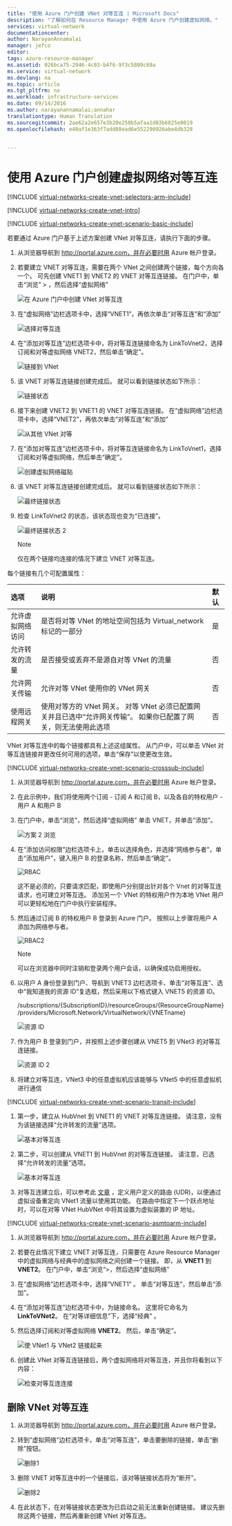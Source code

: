 ```yaml
---
title: "使用 Azure 门户创建 VNet 对等互连 | Microsoft Docs"
description: "了解如何在 Resource Manager 中使用 Azure 门户创建虚拟网络。"
services: virtual-network
documentationcenter: 
author: NarayanAnnamalai
manager: jefco
editor: 
tags: azure-resource-manager
ms.assetid: 026bca75-2946-4c03-b4f6-9f3c5809c69a
ms.service: virtual-network
ms.devlang: na
ms.topic: article
ms.tgt_pltfrm: na
ms.workload: infrastructure-services
ms.date: 09/14/2016
ms.author: narayanannamalai;annahar
translationtype: Human Translation
ms.sourcegitcommit: 2ae62a2e657e3b20e258b5afaa1d03b6825e8019
ms.openlocfilehash: e40af1e363f7add88ead6e552290926abe4db328


---
```

# <a name="create-a-virtual-network-peering-using-the-azure-portal"></a>使用 Azure 门户创建虚拟网络对等互连
[!INCLUDE [virtual-networks-create-vnet-selectors-arm-include](../../includes/virtual-networks-create-vnetpeering-selectors-arm-include.md)]

[!INCLUDE [virtual-networks-create-vnet-intro](../../includes/virtual-networks-create-vnetpeering-intro-include.md)]

[!INCLUDE [virtual-networks-create-vnet-scenario-basic-include](../../includes/virtual-networks-create-vnetpeering-scenario-basic-include.md)]

若要通过 Azure 门户基于上述方案创建 VNet 对等互连，请执行下面的步骤。

1. 从浏览器导航到 http://portal.azure.com，并在必要时用 Azure 帐户登录。
2. 若要建立 VNET 对等互连，需要在两个 VNet 之间创建两个链接，每个方向各一个。 可先创建 VNET1 到 VNET2 的 VNET 对等互连链接。 在门户中，单击“浏览” > ，然后选择“虚拟网络”
   
    ![在 Azure 门户中创建 VNet 对等互连](./media/virtual-networks-create-vnetpeering-arm-portal/figure01.png)
3. 在“虚拟网络”边栏选项卡中，选择“VNET1”，再依次单击“对等互连”和“添加”
   
    ![选择对等互连](./media/virtual-networks-create-vnetpeering-arm-portal/figure02.png)
4. 在“添加对等互连”边栏选项卡中，将对等互连链接命名为 LinkToVnet2，选择订阅和对等虚拟网络 VNET2，然后单击“确定”。
   
    ![链接到 VNet](./media/virtual-networks-create-vnetpeering-arm-portal/figure03.png)
5. 该 VNET 对等互连链接创建完成后。 就可以看到链接状态如下所示：
   
    ![链接状态](./media/virtual-networks-create-vnetpeering-arm-portal/figure04.png)
6. 接下来创建 VNET2 到 VNET1 的 VNET 对等互连链接。 在“虚拟网络”边栏选项卡中，选择“VNET2”，再依次单击“对等互连”和“添加”
   
    ![从其他 VNet 对等](./media/virtual-networks-create-vnetpeering-arm-portal/figure05.png)
7. 在“添加对等互连”边栏选项卡中，将对等互连链接命名为 LinkToVnet1，选择订阅和对等虚拟网络，然后单击“确定”。
   
    ![创建虚拟网络磁贴](./media/virtual-networks-create-vnetpeering-arm-portal/figure06.png)
8. 该 VNET 对等互连链接创建完成后。 就可以看到链接状态如下所示：
   
    ![最终链接状态](./media/virtual-networks-create-vnetpeering-arm-portal/figure07.png)
9. 检查 LinkToVnet2 的状态，该状态现也变为“已连接”。  
   
    ![最终链接状态 2](./media/virtual-networks-create-vnetpeering-arm-portal/figure08.png)
   
   > [!NOTE]
   > 仅在两个链接均连接的情况下建立 VNET 对等互连。
   > 
   > 

每个链接有几个可配置属性：

| 选项 | 说明 | 默认 |
|:--- |:--- |:--- |
| 允许虚拟网络访问 |是否将对等 VNet 的地址空间包括为 Virtual_network 标记的一部分 |是 |
| 允许转发的流量 |是否接受或丢弃不是源自对等 VNet 的流量 |否 |
| 允许网关传输 |允许对等 VNet 使用你的 VNet 网关 |否 |
| 使用远程网关 |使用对等方的 VNet 网关。 对等 VNet 必须已配置网关并且已选中“允许网关传输”。 如果你已配置了网关，则无法使用此选项 |否 |

VNet 对等互连中的每个链接都具有上述这组属性。 从门户中，可以单击 VNet 对等互连链接并更改任何可用的选项，单击“保存”以使更改生效。

[!INCLUDE [virtual-networks-create-vnet-scenario-crosssub-include](../../includes/virtual-networks-create-vnetpeering-scenario-crosssub-include.md)]

1. 从浏览器导航到 http://portal.azure.com，并在必要时用 Azure 帐户登录。
2. 在此示例中，我们将使用两个订阅 - 订阅 A 和订阅 B，以及各自的特权用户 - 用户 A 和用户 B
3. 在门户中，单击“浏览”，然后选择“虚拟网络” 单击 VNET，并单击“添加”。
   
    ![方案 2 浏览](./media/virtual-networks-create-vnetpeering-arm-portal/figure09.png)
4. 在“添加访问权限”边栏选项卡上，单击以选择角色，并选择“网络参与者”，单击“添加用户”，键入用户 B 的登录名称，然后单击“确定”。
   
    ![RBAC](./media/virtual-networks-create-vnetpeering-arm-portal/figure10.png)
   
    这不是必须的，只要请求匹配，即使用户分别提出针对各个 Vnet 的对等互连请求，也可建立对等互连。 添加另一个 VNet 的特权用户作为本地 VNet 用户可以更轻松地在门户中执行安装程序。
5. 然后通过订阅 B 的特权用户 B 登录到 Azure 门户。 按照以上步骤将用户 A 添加为网络参与者。
   
    ![RBAC2](./media/virtual-networks-create-vnetpeering-arm-portal/figure11.png)
   
   > [!NOTE]
   > 可以在浏览器中同时注销和登录两个用户会话，以确保成功启用授权。
   > 
   > 
6. 以用户 A 身份登录到门户、导航到 VNET3 边栏选项卡、单击“对等互连”、选中“我知道我的资源 ID”复选框，然后采用以下格式键入 VNET5 的资源 ID。
   
    /subscriptions/{SubscriptionID}/resourceGroups/{ResourceGroupName}/providers/Microsoft.Network/VirtualNetwork/{VNETname}
   
    ![资源 ID](./media/virtual-networks-create-vnetpeering-arm-portal/figure12.png)
7. 作为用户 B 登录到门户，并按照上述步骤创建从 VNET5 到 VNet3 的对等互连链接。
   
    ![资源 ID 2](./media/virtual-networks-create-vnetpeering-arm-portal/figure13.png)
8. 将建立对等互连，VNet3 中的任意虚拟机应该能够与 VNet5 中的任意虚拟机进行通信

[!INCLUDE [virtual-networks-create-vnet-scenario-transit-include](../../includes/virtual-networks-create-vnetpeering-scenario-transit-include.md)]

1. 第一步，建立从 HubVnet 到 VNET1 的 VNET 对等互连链接。 请注意，没有为该链接选择“允许转发的流量”选项。
   
    ![基本对等互连](./media/virtual-networks-create-vnetpeering-arm-portal/figure14.png)
2. 第二步，可以创建从 VNET1 到 HubVnet 的对等互连链接。 请注意，已选择“允许转发的流量”选项。
   
    ![基本对等互连](./media/virtual-networks-create-vnetpeering-arm-portal/figure15a.png)
3. 对等互连建立后，可以参考此 [文章](virtual-network-create-udr-arm-ps.md) ，定义用户定义的路由 (UDR)，以便通过虚拟设备重定向 VNet1 流量以使用其功能。 在路由中指定下一个跃点地址时，可以在对等 VNet HubVNet 中将其设置为虚拟装置的 IP 地址。

[!INCLUDE [virtual-networks-create-vnet-scenario-asmtoarm-include](../../includes/virtual-networks-create-vnetpeering-scenario-asmtoarm-include.md)]

1. 从浏览器导航到 http://portal.azure.com，并在必要时用 Azure 帐户登录。
2. 若要在此情况下建立 VNET 对等互连，只需要在 Azure Resource Manager 中的虚拟网络与经典中的虚拟网络之间创建一个链接。 即，从 **VNET1** 到 **VNET2**。 在门户中，单击“浏览”>，然后选择“虚拟网络”
3. 在“虚拟网络”边栏选项卡中，选择“VNET1” 。 单击“对等互连”，然后单击“添加”。
4. 在“添加对等互连”边栏选项卡中，为链接命名。 这里将它命名为 **LinkToVNet2**。 在“对等详细信息”下，选择“经典” 。
5. 然后选择订阅和对等虚拟网络 **VNET2**。 然后，单击“确定”。
   
    ![使 VNet1 与 VNet2 链接起来](./media/virtual-networks-create-vnetpeering-arm-portal/figure18.png)
6. 创建此 VNet 对等互连链接后，两个虚拟网络将对等互连，并且你将看到以下内容：
   
    ![检查对等互连连接](./media/virtual-networks-create-vnetpeering-arm-portal/figure19.png)

## <a name="remove-vnet-peering"></a>删除 VNet 对等互连
1. 从浏览器导航到 http://portal.azure.com，并在必要时用 Azure 帐户登录。
2. 转到“虚拟网络”边栏选项卡，单击“对等互连”，单击要删除的链接，单击“删除”按钮。
   
   ![删除1](./media/virtual-networks-create-vnetpeering-arm-portal/figure15.png)
3. 删除 VNET 对等互连中的一个链接后，该对等链接状态将为“断开”。
   
    ![删除2](./media/virtual-networks-create-vnetpeering-arm-portal/figure16.png)
4. 在此状态下，在对等链接状态更改为已启动之前无法重新创建链接。 建议先删除这两个链接，然后再重新创建 VNet 对等互连。




<!--HONumber=Nov16_HO3-->


